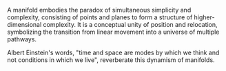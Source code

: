
A manifold embodies the paradox of simultaneous simplicity and complexity, consisting of points and planes to form a structure of higher-dimensional complexity. It is a conceptual unity of position and relocation, symbolizing the transition from linear movement into a universe of multiple pathways.

Albert Einstein's words, "time and space are modes by which we think and not conditions in which we live", reverberate this dynamism of manifolds.

